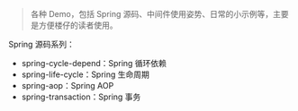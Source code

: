 > 各种 Demo，包括 Spring 源码、中间件使用姿势、日常的小示例等，主要是方便楼仔的读者使用。

Spring 源码系列：
- spring-cycle-depend：Spring 循环依赖
- spring-life-cycle：Spring 生命周期
- spring-aop：Spring AOP
- spring-transaction：Spring 事务
